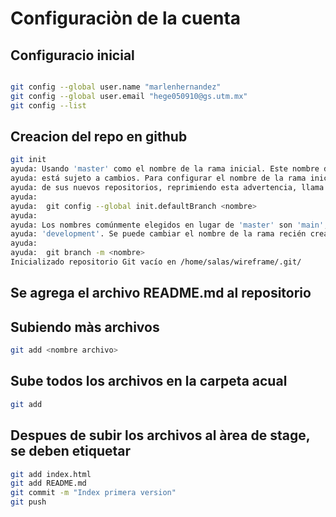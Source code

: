 # Configuraciòn de la cuenta

## Configuracio  inicial
```bash

git config --global user.name "marlenhernandez"
git config --global user.email "hege050910@gs.utm.mx"
git config --list
```

## Creacion del repo en github
```bash
git init
ayuda: Usando 'master' como el nombre de la rama inicial. Este nombre de rama predeterminado
ayuda: está sujeto a cambios. Para configurar el nombre de la rama inicial para usar en todos
ayuda: de sus nuevos repositorios, reprimiendo esta advertencia, llama a:
ayuda: 
ayuda:  git config --global init.defaultBranch <nombre>
ayuda: 
ayuda: Los nombres comúnmente elegidos en lugar de 'master' son 'main', 'trunk' y
ayuda: 'development'. Se puede cambiar el nombre de la rama recién creada mediante este comando:
ayuda: 
ayuda:  git branch -m <nombre>
Inicializado repositorio Git vacío en /home/salas/wireframe/.git/
```

## Se agrega el archivo README.md al repositorio



## Subiendo màs archivos
```bash
git add <nombre archivo>
```

## Sube todos los archivos en la carpeta acual
```bash
git add

```
## Despues de subir los archivos al àrea de stage, se deben etiquetar
```bash
git add index.html
git add README.md
git commit -m "Index primera version"
git push
```

